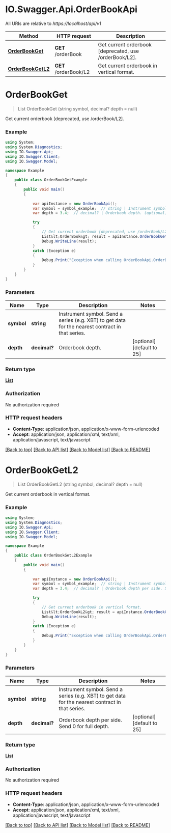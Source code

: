 # IO.Swagger.Api.OrderBookApi

All URIs are relative to *https://localhost/api/v1*

Method | HTTP request | Description
------------- | ------------- | -------------
[**OrderBookGet**](OrderBookApi.md#orderbookget) | **GET** /orderBook | Get current orderbook [deprecated, use /orderBook/L2].
[**OrderBookGetL2**](OrderBookApi.md#orderbookgetl2) | **GET** /orderBook/L2 | Get current orderbook in vertical format.


# **OrderBookGet**
> List<OrderBook> OrderBookGet (string symbol, decimal? depth = null)

Get current orderbook [deprecated, use /orderBook/L2].

### Example
```csharp
using System;
using System.Diagnostics;
using IO.Swagger.Api;
using IO.Swagger.Client;
using IO.Swagger.Model;

namespace Example
{
    public class OrderBookGetExample
    {
        public void main()
        {
            
            var apiInstance = new OrderBookApi();
            var symbol = symbol_example;  // string | Instrument symbol. Send a series (e.g. XBT) to get data for the nearest contract in that series.
            var depth = 3.4;  // decimal? | Orderbook depth. (optional)  (default to 25)

            try
            {
                // Get current orderbook [deprecated, use /orderBook/L2].
                List&lt;OrderBook&gt; result = apiInstance.OrderBookGet(symbol, depth);
                Debug.WriteLine(result);
            }
            catch (Exception e)
            {
                Debug.Print("Exception when calling OrderBookApi.OrderBookGet: " + e.Message );
            }
        }
    }
}
```

### Parameters

Name | Type | Description  | Notes
------------- | ------------- | ------------- | -------------
 **symbol** | **string**| Instrument symbol. Send a series (e.g. XBT) to get data for the nearest contract in that series. | 
 **depth** | **decimal?**| Orderbook depth. | [optional] [default to 25]

### Return type

[**List<OrderBook>**](OrderBook.md)

### Authorization

No authorization required

### HTTP request headers

 - **Content-Type**: application/json, application/x-www-form-urlencoded
 - **Accept**: application/json, application/xml, text/xml, application/javascript, text/javascript

[[Back to top]](#) [[Back to API list]](../README.md#documentation-for-api-endpoints) [[Back to Model list]](../README.md#documentation-for-models) [[Back to README]](../README.md)

# **OrderBookGetL2**
> List<OrderBookL2> OrderBookGetL2 (string symbol, decimal? depth = null)

Get current orderbook in vertical format.

### Example
```csharp
using System;
using System.Diagnostics;
using IO.Swagger.Api;
using IO.Swagger.Client;
using IO.Swagger.Model;

namespace Example
{
    public class OrderBookGetL2Example
    {
        public void main()
        {
            
            var apiInstance = new OrderBookApi();
            var symbol = symbol_example;  // string | Instrument symbol. Send a series (e.g. XBT) to get data for the nearest contract in that series.
            var depth = 3.4;  // decimal? | Orderbook depth per side. Send 0 for full depth. (optional)  (default to 25)

            try
            {
                // Get current orderbook in vertical format.
                List&lt;OrderBookL2&gt; result = apiInstance.OrderBookGetL2(symbol, depth);
                Debug.WriteLine(result);
            }
            catch (Exception e)
            {
                Debug.Print("Exception when calling OrderBookApi.OrderBookGetL2: " + e.Message );
            }
        }
    }
}
```

### Parameters

Name | Type | Description  | Notes
------------- | ------------- | ------------- | -------------
 **symbol** | **string**| Instrument symbol. Send a series (e.g. XBT) to get data for the nearest contract in that series. | 
 **depth** | **decimal?**| Orderbook depth per side. Send 0 for full depth. | [optional] [default to 25]

### Return type

[**List<OrderBookL2>**](OrderBookL2.md)

### Authorization

No authorization required

### HTTP request headers

 - **Content-Type**: application/json, application/x-www-form-urlencoded
 - **Accept**: application/json, application/xml, text/xml, application/javascript, text/javascript

[[Back to top]](#) [[Back to API list]](../README.md#documentation-for-api-endpoints) [[Back to Model list]](../README.md#documentation-for-models) [[Back to README]](../README.md)


